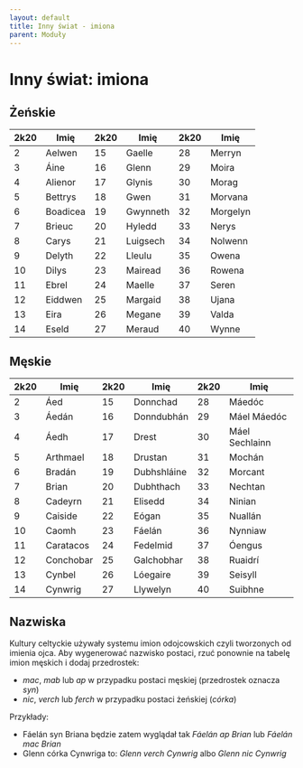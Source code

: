 ```yaml
---
layout: default
title: Inny świat - imiona
parent: Moduły
---
```


# Inny świat: imiona

## Żeńskie

| 2k20 | Imię     | 2k20 | Imię     | 2k20 | Imię     |
| ---- | -------- | ---- | -------- | ---- | -------- |
| 2    | Aelwen   | 15   | Gaelle   | 28   | Merryn   |
| 3    | Áine     | 16   | Glenn    | 29   | Moira    |
| 4    | Alienor  | 17   | Glynis   | 30   | Morag    |
| 5    | Bettrys  | 18   | Gwen     | 31   | Morvana  |
| 6    | Boadicea | 19   | Gwynneth | 32   | Morgelyn |
| 7    | Brieuc   | 20   | Hyledd   | 33   | Nerys    |
| 8    | Carys    | 21   | Luigsech | 34   | Nolwenn  |
| 9    | Delyth   | 22   | Lleulu   | 35   | Owena    |
| 10   | Dilys    | 23   | Mairead  | 36   | Rowena   |
| 11   | Ebrel    | 24   | Maelle   | 37   | Seren    |
| 12   | Eiddwen  | 25   | Margaid  | 38   | Ujana    |
| 13   | Eira     | 26   | Megane   | 39   | Valda    |
| 14   | Eseld    | 27   | Meraud   | 40   | Wynne    |

## Męskie

| 2k20 | Imię      | 2k20 | Imię        | 2k20 | Imię           |
| ---- | --------- | ---- | ----------- | ---- | -------------- |
| 2    | Áed       | 15   | Donnchad    | 28   | Máedóc         |
| 3    | Áedán     | 16   | Donndubhán  | 29   | Máel Máedóc    |
| 4    | Áedh      | 17   | Drest       | 30   | Máel Sechlainn |
| 5    | Arthmael  | 18   | Drustan     | 31   | Mochán         |
| 6    | Bradán    | 19   | Dubhshláine | 32   | Morcant        |
| 7    | Brian     | 20   | Dubhthach   | 33   | Nechtan        |
| 8    | Cadeyrn   | 21   | Elisedd     | 34   | Ninian         |
| 9    | Caiside   | 22   | Eógan       | 35   | Nuallán        |
| 10   | Caomh     | 23   | Fáelán      | 36   | Nynniaw        |
| 11   | Caratacos | 24   | Fedelmid    | 37   | Óengus         |
| 12   | Conchobar | 25   | Galchobhar  | 38   | Ruaidrí        |
| 13   | Cynbel    | 26   | Lóegaire    | 39   | Seisyll        |
| 14   | Cynwrig   | 27   | Llywelyn    | 40   | Suibhne        |

## Nazwiska

Kultury celtyckie używały systemu imion odojcowskich czyli tworzonych od imienia ojca. Aby wygenerować nazwisko postaci, rzuć ponownie na tabelę imion męskich i dodaj przedrostek:

- *mac*, *mab* lub *ap*  w przypadku postaci męskiej (przedrostek oznacza *syn*)
- *nic*, *verch* lub *ferch* w przypadku postaci żeńskiej (*córka*)

Przykłady:

- Fáelán syn Briana będzie zatem wyglądał tak *Fáelán ap Brian* lub *Fáelán mac Brian*
- Glenn córka Cynwriga to: *Glenn verch Cynwrig* albo *Glenn nic Cynwrig*